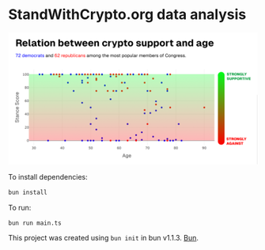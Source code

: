 # StandWithCrypto.org data analysis

![results scatter graph](./data/politicians-result_scatter.png)

To install dependencies:

```bash
bun install
```

To run:

```bash
bun run main.ts
```

This project was created using `bun init` in bun v1.1.3. [Bun](https://bun.sh).

